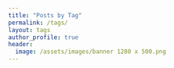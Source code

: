 ```yaml
---
title: "Posts by Tag"
permalink: /tags/
layout: tags
author_profile: true
header:
  image: /assets/images/banner 1280 x 500.png
---
```

